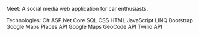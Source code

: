 Meet:
A social media web application for car enthusiasts. 

Technologies:
C#
ASP.Net Core
SQL
CSS
HTML
JavaScript
LINQ
Bootstrap
Google Maps Places API
Google Maps GeoCode API
Twilio API
